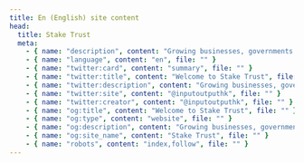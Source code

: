 ```yaml
---
title: En (English) site content
head:
  title: Stake Trust
  meta:
    - { name: "description", content: "Growing businesses, governments and institutions on the digital frontier", file: "" }
    - { name: "language", content: "en", file: "" }
    - { name: "twitter:card", content: "summary", file: "" }
    - { name: "twitter:title", content: "Welcome to Stake Trust", file: "" }
    - { name: "twitter:description", content: "Growing businesses, governments and institutions on the digital frontier", file: "" }
    - { name: "twitter:site", content: "@inputoutputhk", file: "" }
    - { name: "twitter:creator", content: "@inputoutputhk", file: "" }
    - { name: "og:title", content: "Welcome to Stake Trust", file: "" }
    - { name: "og:type", content: "website", file: "" }
    - { name: "og:description", content: "Growing businesses, governments and institutions on the digital frontier", file: "" }
    - { name: "og:site_name", content: "Stake Trust", file: "" }
    - { name: "robots", content: "index,follow", file: "" }
---
```

